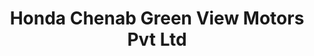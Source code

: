 ---
title: "Honda Chenab Green View Motors Pvt Ltd"
url: /faisalabad/honda-chenab-green-view-motors-pvt-ltd/
shop: car repair
---